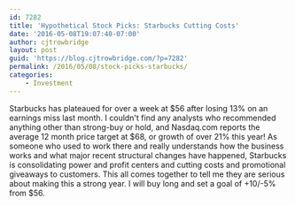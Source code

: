 ```yaml
---
id: 7282
title: 'Hypothetical Stock Picks: Starbucks Cutting Costs'
date: '2016-05-08T19:07:40-07:00'
author: cjtrowbridge
layout: post
guid: 'https://blog.cjtrowbridge.com/?p=7282'
permalink: /2016/05/08/stock-picks-starbucks/
categories:
    - Investment
---
```


Starbucks has plateaued for over a week at $56 after losing 13% on an earnings miss last month. I couldn't find any analysts who recommended anything other than strong-buy or hold, and Nasdaq.com reports the average 12 month price target at $68, or growth of over 21% this year! As someone who used to work there and really understands how the business works and what major recent structural changes have happened, Starbucks is consolidating power and profit centers and cutting costs and promotional giveaways to customers. This all comes together to tell me they are serious about making this a strong year. I will buy long and set a goal of +10/-5% from $56.